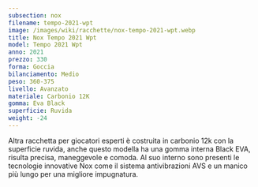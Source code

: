 ```yaml
---
subsection: nox
filename: tempo-2021-wpt
image: /images/wiki/racchette/nox-tempo-2021-wpt.webp
title: Nox Tempo 2021 Wpt
model: Tempo 2021 Wpt
anno: 2021
prezzo: 330
forma: Goccia
bilanciamento: Medio
peso: 360-375
livello: Avanzato
materiale: Carbonio 12K
gomma: Eva Black
superficie: Ruvida
weight: -24
---
```

Altra racchetta per giocatori esperti è costruita in carbonio 12k con la superficie ruvida, anche questo modella ha una gomma interna Black EVA, risulta precisa, maneggevole e comoda. Al suo interno sono presenti le tecnologie innovative Nox come il sistema antivibrazioni AVS e un manico più lungo per una migliore impugnatura.